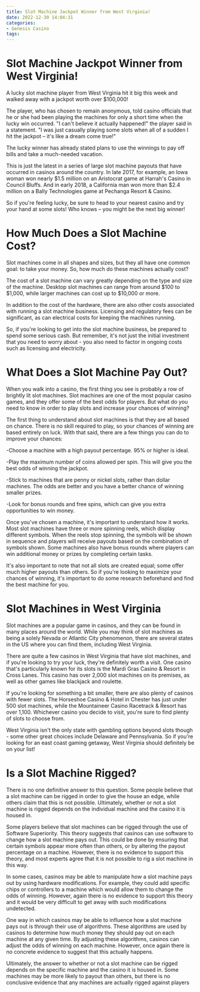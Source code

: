 ```yaml
---
title: Slot Machine Jackpot Winner from West Virginia!
date: 2022-12-30 14:04:31
categories:
- Genesis Casino
tags:
---
```



#  Slot Machine Jackpot Winner from West Virginia!

A lucky slot machine player from West Virginia hit it big this week and walked away with a jackpot worth over $100,000!

The player, who has chosen to remain anonymous, told casino officials that he or she had been playing the machines for only a short time when the lucky win occurred. "I can't believe it actually happened!" the player said in a statement. "I was just casually playing some slots when all of a sudden I hit the jackpot – it's like a dream come true!"

The lucky winner has already stated plans to use the winnings to pay off bills and take a much-needed vacation.

This is just the latest in a series of large slot machine payouts that have occurred in casinos around the country. In late 2017, for example, an Iowa woman won nearly $1.5 million on an Aristocrat game at Harrah's Casino in Council Bluffs. And in early 2018, a California man won more than $2.4 million on a Bally Technologies game at Pechanga Resort & Casino.

So if you're feeling lucky, be sure to head to your nearest casino and try your hand at some slots! Who knows – you might be the next big winner!

#  How Much Does a Slot Machine Cost?

Slot machines come in all shapes and sizes, but they all have one common goal: to take your money. So, how much do these machines actually cost?

The cost of a slot machine can vary greatly depending on the type and size of the machine. Desktop slot machines can range from around $100 to $1,000, while larger machines can cost up to $10,000 or more.

In addition to the cost of the hardware, there are also other costs associated with running a slot machine business. Licensing and regulatory fees can be significant, as can electrical costs for keeping the machines running.

So, if you're looking to get into the slot machine business, be prepared to spend some serious cash. But remember, it's not just the initial investment that you need to worry about - you also need to factor in ongoing costs such as licensing and electricity.

#  What Does a Slot Machine Pay Out? 

When you walk into a casino, the first thing you see is probably a row of brightly lit slot machines. Slot machines are one of the most popular casino games, and they offer some of the best odds for players. But what do you need to know in order to play slots and increase your chances of winning?

The first thing to understand about slot machines is that they are all based on chance. There is no skill required to play, so your chances of winning are based entirely on luck. With that said, there are a few things you can do to improve your chances:

-Choose a machine with a high payout percentage. 95% or higher is ideal.

-Play the maximum number of coins allowed per spin. This will give you the best odds of winning the jackpot.

-Stick to machines that are penny or nickel slots, rather than dollar machines. The odds are better and you have a better chance of winning smaller prizes.

-Look for bonus rounds and free spins, which can give you extra opportunities to win money.

Once you've chosen a machine, it's important to understand how it works. Most slot machines have three or more spinning reels, which display different symbols. When the reels stop spinning, the symbols will be shown in sequence and players will receive payouts based on the combination of symbols shown. Some machines also have bonus rounds where players can win additional money or prizes by completing certain tasks.

It's also important to note that not all slots are created equal; some offer much higher payouts than others. So if you're looking to maximize your chances of winning, it's important to do some research beforehand and find the best machine for you.

#  Slot Machines in West Virginia 

Slot machines are a popular game in casinos, and they can be found in many places around the world. While you may think of slot machines as being a solely Nevada or Atlantic City phenomenon, there are several states in the US where you can find them, including West Virginia.

There are quite a few casinos in West Virginia that have slot machines, and if you're looking to try your luck, they're definitely worth a visit. One casino that's particularly known for its slots is the Mardi Gras Casino & Resort in Cross Lanes. This casino has over 2,000 slot machines on its premises, as well as other games like blackjack and roulette.

If you're looking for something a bit smaller, there are also plenty of casinos with fewer slots. The Horseshoe Casino & Hotel in Chester has just under 500 slot machines, while the Mountaineer Casino Racetrack & Resort has over 1,100. Whichever casino you decide to visit, you're sure to find plenty of slots to choose from.

West Virginia isn't the only state with gambling options beyond slots though - some other great choices include Delaware and Pennsylvania. So if you're looking for an east coast gaming getaway, West Virginia should definitely be on your list!

#  Is a Slot Machine Rigged?

There is no one definitive answer to this question. Some people believe that a slot machine can be rigged in order to give the house an edge, while others claim that this is not possible. Ultimately, whether or not a slot machine is rigged depends on the individual machine and the casino it is housed in.

Some players believe that slot machines can be rigged through the use of Software Superiority. This theory suggests that casinos can use software to change how a slot machine pays out. This could be done by ensuring that certain symbols appear more often than others, or by altering the payout percentage on a machine. However, there is no evidence to support this theory, and most experts agree that it is not possible to rig a slot machine in this way.

In some cases, casinos may be able to manipulate how a slot machine pays out by using hardware modifications. For example, they could add specific chips or controllers to a machine which would allow them to change the odds of winning. However, again there is no evidence to support this theory and it would be very difficult to get away with such modifications undetected.

One way in which casinos may be able to influence how a slot machine pays out is through their use of algorithms. These algorithms are used by casinos to determine how much money they should pay out on each machine at any given time. By adjusting these algorithms, casinos can adjust the odds of winning on each machine. However, once again there is no concrete evidence to suggest that this actually happens.

Ultimately, the answer to whether or not a slot machine can be rigged depends on the specific machine and the casino it is housed in. Some machines may be more likely to payout than others, but there is no conclusive evidence that any machines are actually rigged against players